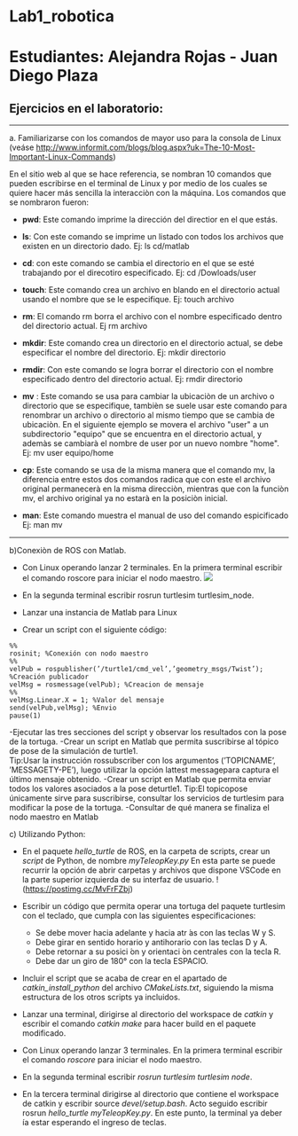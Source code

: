 # Lab1_robotica
# Estudiantes: Alejandra Rojas - Juan Diego Plaza
## Ejercicios en el laboratorio:
***
a.  Familiarizarse  con  los  comandos  de  mayor  uso  para  la  consola  de  Linux  (veáse http://www.informit.com/blogs/blog.aspx?uk=The-10-Most-Important-Linux-Commands)

  En el sitio web al que se hace referencia, se nombran 10 comandos que pueden escribirse en el terminal de Linux y por medio de los cuales se quiere hacer más sencilla la interacciòn con la máquina. Los comandos que se nombraron fueron:
  
  - **pwd**:
  Este comando imprime la dirección del directior en el que estás. 

  - **ls**:
  Con este comando se imprime un listado con todos los archivos que existen en un directorio dado. Ej: ls cd/matlab

  - **cd**:
  con este comando  se cambia el directorio en el que se esté trabajando por el direcotiro especificado. Ej: cd /Dowloads/user

  - **touch**:
  Este comando crea un archivo en blando en el directorio actual usando el nombre que se le especifique. Ej: touch archivo

  - **rm**:
  El comando rm borra el archivo con el nombre especificado dentro del directorio actual. Ej rm archivo

  - **mkdir**:
  Este comando crea un directorio en el directorio actual, se debe especificar el nombre del directorio. Ej: mkdir directorio

  - **rmdir**:
  Con este comando se logra borrar el directorio con el nombre especificado dentro del directorio actual. Ej: rmdir directorio

  - **mv** :
  Este comando se usa para cambiar la ubicaciòn de un archivo o directorio que se especifique, tambièn se suele usar este comando para renombrar un archivo o directorio al mismo tiempo que se cambia de ubicaciòn. En el siguiente ejemplo se movera el archivo "user" a un subdirectorio "equipo" que se encuentra en el directorio actual, y ademàs se cambiarà el nombre de user por un nuevo nombre "home". Ej: mv user equipo/home

  - **cp**:
  Este comando se usa de la misma manera que el comando mv, la diferencia entre estos dos comandos radica que con este el archivo original permanecerà en la misma direcciòn, mientras que con la funciòn mv, el archivo original ya no estarà en la posiciòn inicial.

  - **man**:
  Este comando muestra el manual de uso del comando espicificado   Ej: man mv                                                                                                                                                                                                       
***
b)Conexiòn de ROS con Matlab.
- Con Linux operando lanzar 2 terminales. En la primera terminal escribir el comando roscore para iniciar el nodo maestro.
![](https://postimg.cc/kDV4pdwF)
- En la segunda terminal escribir rosrun turtlesim turtlesim_node.


- Lanzar una instancia de Matlab para Linux 
- Crear un script con el siguiente código:
```
%%
rosinit; %Conexión con nodo maestro
%%
velPub = rospublisher(’/turtle1/cmd_vel’,’geometry_msgs/Twist’); %Creación publicador
velMsg = rosmessage(velPub); %Creacion de mensaje
%%
velMsg.Linear.X = 1; %Valor del mensaje
send(velPub,velMsg); %Envio
pause(1)
```
-Ejecutar las tres secciones del script y observar los resultados con la pose de la tortuga.
-Crear un script en Matlab que permita suscribirse al tópico de pose de la simulación de turtle1.  
Tip:Usar la instrucción rossubscriber con los argumentos (’TOPICNAME’, ’MESSAGETY-PE’), luego utilizar la opción lattest messagepara captura el último mensaje obtenido.
-Crear un script en Matlab que permita enviar todos los valores asociados a la pose deturtle1.
Tip:El topicopose únicamente sirve para suscribirse, consultar los servicios de turtlesim para modificar la pose de la tortuga.
-Consultar de qué manera se finaliza el nodo maestro en Matlab

c) Utilizando Python:
  - En el paquete *hello_turtle* de ROS, en la carpeta de scripts, crear un *script* de Python, de nombre *myTeleopKey.py*
  En esta parte se puede recurrir la opción de abrir carpetas y archivos que dispone VSCode en la parte superior izquierda de su interfaz de usuario.
  !(https://postimg.cc/MvFrFZbj)

  
  - Escribir un código que permita operar una tortuga del paquete turtlesim con el teclado, que cumpla con las siguientes especificaciones:
    - Se debe mover hacia adelante y hacia atr ́as con las teclas W y S.
    - Debe girar en sentido horario y antihorario con las teclas D y A.
    - Debe retornar a su posici ́on y orientaci ́on centrales con la tecla R.
    - Debe dar un giro de 180° con la tecla ESPACIO.
  - Incluir el script que se acaba de crear en el apartado de *catkin_install_python* del archivo *CMakeLists.txt*, siguiendo la misma estructura de los otros scripts ya incluidos.
  - Lanzar una terminal, dirigirse al directorio del workspace de *catkin* y escribir el comando *catkin make* para hacer build en el paquete modificado.
  - Con Linux operando lanzar 3 terminales. En la primera terminal escribir el comando *roscore* para iniciar el nodo maestro.
  - En la segunda terminal escribir *rosrun turtlesim turtlesim node*. 
  - En la tercera terminal dirigirse al directorio que contiene el workspace de catkin y escribir source *devel/setup.bash*. Acto seguido escribir rosrun *hello_turtle myTeleopKey.py*. En este punto, la terminal ya deber ́ıa estar esperando el ingreso de teclas.
